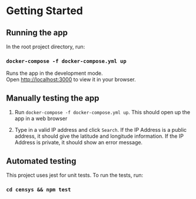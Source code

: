 # Getting Started

## Running the app

In the root project directory, run:

### `docker-compose -f docker-compose.yml up`

Runs the app in the development mode.\
Open [http://localhost:3000](http://localhost:3000) to view it in your browser.

## Manually testing the app

1. Run `docker-compose -f docker-compose.yml up`. This should open up the app in a web browser

2. Type in a valid IP address and click `Search`. If the IP Address is a public address, it should give the latitude and longitude information. If the IP Address is private, it should show an error message.

## Automated testing

This project uses jest for unit tests. To run the tests, run: 
### `cd censys && npm test`
